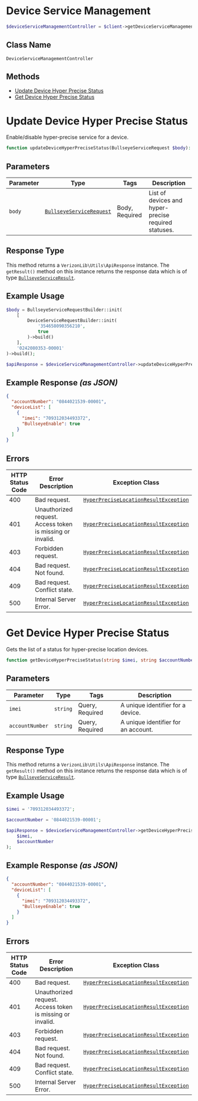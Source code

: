 # Device Service Management

```php
$deviceServiceManagementController = $client->getDeviceServiceManagementController();
```

## Class Name

`DeviceServiceManagementController`

## Methods

* [Update Device Hyper Precise Status](../../doc/controllers/device-service-management.md#update-device-hyper-precise-status)
* [Get Device Hyper Precise Status](../../doc/controllers/device-service-management.md#get-device-hyper-precise-status)


# Update Device Hyper Precise Status

Enable/disable hyper-precise service for a device.

```php
function updateDeviceHyperPreciseStatus(BullseyeServiceRequest $body): ApiResponse
```

## Parameters

| Parameter | Type | Tags | Description |
|  --- | --- | --- | --- |
| `body` | [`BullseyeServiceRequest`](../../doc/models/bullseye-service-request.md) | Body, Required | List of devices and hyper-precise required statuses. |

## Response Type

This method returns a `VerizonLib\Utils\ApiResponse` instance. The `getResult()` method on this instance returns the response data which is of type [`BullseyeServiceResult`](../../doc/models/bullseye-service-result.md).

## Example Usage

```php
$body = BullseyeServiceRequestBuilder::init(
    [
        DeviceServiceRequestBuilder::init(
            '354658090356210',
            true
        )->build()
    ],
    '0242080353-00001'
)->build();

$apiResponse = $deviceServiceManagementController->updateDeviceHyperPreciseStatus($body);
```

## Example Response *(as JSON)*

```json
{
  "accountNumber": "0844021539-00001",
  "deviceList": [
    {
      "imei": "709312034493372",
      "BullseyeEnable": true
    }
  ]
}
```

## Errors

| HTTP Status Code | Error Description | Exception Class |
|  --- | --- | --- |
| 400 | Bad request. | [`HyperPreciseLocationResultException`](../../doc/models/hyper-precise-location-result-exception.md) |
| 401 | Unauthorized request. Access token is missing or invalid. | [`HyperPreciseLocationResultException`](../../doc/models/hyper-precise-location-result-exception.md) |
| 403 | Forbidden request. | [`HyperPreciseLocationResultException`](../../doc/models/hyper-precise-location-result-exception.md) |
| 404 | Bad request. Not found. | [`HyperPreciseLocationResultException`](../../doc/models/hyper-precise-location-result-exception.md) |
| 409 | Bad request. Conflict state. | [`HyperPreciseLocationResultException`](../../doc/models/hyper-precise-location-result-exception.md) |
| 500 | Internal Server Error. | [`HyperPreciseLocationResultException`](../../doc/models/hyper-precise-location-result-exception.md) |


# Get Device Hyper Precise Status

Gets the list of a status for hyper-precise location devices.

```php
function getDeviceHyperPreciseStatus(string $imei, string $accountNumber): ApiResponse
```

## Parameters

| Parameter | Type | Tags | Description |
|  --- | --- | --- | --- |
| `imei` | `string` | Query, Required | A unique identifier for a device. |
| `accountNumber` | `string` | Query, Required | A unique identifier for an account. |

## Response Type

This method returns a `VerizonLib\Utils\ApiResponse` instance. The `getResult()` method on this instance returns the response data which is of type [`BullseyeServiceResult`](../../doc/models/bullseye-service-result.md).

## Example Usage

```php
$imei = '709312034493372';

$accountNumber = '0844021539-00001';

$apiResponse = $deviceServiceManagementController->getDeviceHyperPreciseStatus(
    $imei,
    $accountNumber
);
```

## Example Response *(as JSON)*

```json
{
  "accountNumber": "0844021539-00001",
  "deviceList": [
    {
      "imei": "709312034493372",
      "BullseyeEnable": true
    }
  ]
}
```

## Errors

| HTTP Status Code | Error Description | Exception Class |
|  --- | --- | --- |
| 400 | Bad request. | [`HyperPreciseLocationResultException`](../../doc/models/hyper-precise-location-result-exception.md) |
| 401 | Unauthorized request. Access token is missing or invalid. | [`HyperPreciseLocationResultException`](../../doc/models/hyper-precise-location-result-exception.md) |
| 403 | Forbidden request. | [`HyperPreciseLocationResultException`](../../doc/models/hyper-precise-location-result-exception.md) |
| 404 | Bad request. Not found. | [`HyperPreciseLocationResultException`](../../doc/models/hyper-precise-location-result-exception.md) |
| 409 | Bad request. Conflict state. | [`HyperPreciseLocationResultException`](../../doc/models/hyper-precise-location-result-exception.md) |
| 500 | Internal Server Error. | [`HyperPreciseLocationResultException`](../../doc/models/hyper-precise-location-result-exception.md) |

